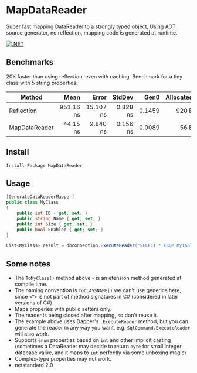 # MapDataReader
Super fast mapping DataReader to a strongly typed object, Using AOT source generator, no reflection, mapping code is generated at runtime.

[![.NET](https://github.com/jitbit/MapDataReader/actions/workflows/dotnet.yml/badge.svg)](https://github.com/jitbit/MapDataReader/actions/workflows/dotnet.yml)

## Benchmarks

20X faster than using reflection, even with caching. Benchmark for a tiny class with 5 string properties:

| Method         |      Mean |     Error |   StdDev |   Gen0 | Allocated |
|--------------- |----------:|----------:|---------:|-------:|----------:|
|  Reflection    | 951.16 ns | 15.107 ns | 0.828 ns | 0.1459 |     920 B |
|  MapDataReader |  44.15 ns |  2.840 ns | 0.156 ns | 0.0089 |      56 B |

## Install

```
Install-Package MapDataReader
```

## Usage

```csharp
[GenerateDataReaderMapper]
public class MyClass
{
	public int ID { get; set; }
	public string Name { get; set; }
	public int Size { get; set; }
	public bool Enabled { get; set; }
}

List<MyClass> result = dbconnection.ExecuteReader("SELECT * FROM MyTable").ToMyClass();
```

## Some notes

* The `ToMyClass()` method above - is an etension method generated at compile time.
* The naming convention is `ToCLASSNAME()` we can't use generics here, since `<T>` is not part of method signatures in C# (considered in later versions of C#)
* Maps properies with public setters only.
* The reader is being closed after mapping, so don't reuse it.
* The example above uses Dapper's `.ExecuteReader` method, but you can generate the reader in any way you want, e.g. `SqlCommand.ExecuteReader` will also work.
* Supports `enum` properties based on `int` and other implicit casting (sometimes a DataReader may decide to return `byte` for small integer database value, and it maps to `int` perfectly via some unboxing magic)
* Complex-type properties may not work.
* netstandard 2.0
